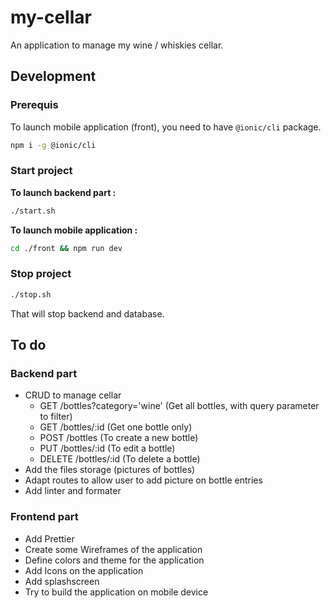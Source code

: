 # my-cellar

An application to manage my wine / whiskies cellar.

## Development

### Prerequis

To launch mobile application (front), you need to have `@ionic/cli` package.

```bash
npm i -g @ionic/cli
```

### Start project

**To launch backend part :**

```bash
./start.sh
```

**To launch mobile application :**

```bash
cd ./front && npm run dev
```

### Stop project

```bash
./stop.sh
```

That will stop backend and database.

## To do

### Backend part

- CRUD to manage cellar
  - GET /bottles?category='wine' (Get all bottles, with query parameter to filter)
  - GET /bottles/:id (Get one bottle only)
  - POST /bottles (To create a new bottle)
  - PUT /bottles/:id (To edit a bottle)
  - DELETE /bottles/:id (To delete a bottle)
- Add the files storage (pictures of bottles)
- Adapt routes to allow user to add picture on bottle entries
- Add linter and formater

### Frontend part

- Add Prettier
- Create some Wireframes of the application
- Define colors and theme for the application
- Add Icons on the application
- Add splashscreen
- Try to build the application on mobile device
